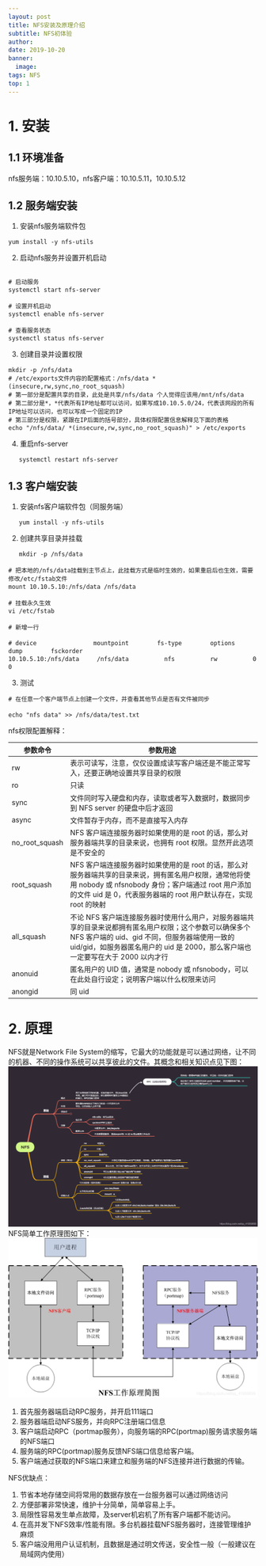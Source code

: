 ```yaml
---
layout: post
title: NFS安装及原理介绍
subtitle: NFS初体验
author:
date: 2019-10-20
banner:
  image: 
tags: NFS
top: 1
---
```


# 1. 安装

## 1.1 环境准备
   nfs服务端：10.10.5.10，nfs客户端：10.10.5.11，10.10.5.12

## 1.2 服务端安装
1. 安装nfs服务端软件包

```shell
yum install -y nfs-utils
```
2. 启动nfs服务并设置开机启动

```shell

# 启动服务
systemctl start nfs-server

# 设置开机启动
systemctl enable nfs-server

# 查看服务状态
systemctl status nfs-server
```
3. 创建目录并设置权限

```shell
mkdir -p /nfs/data
# /etc/exports文件内容的配置格式：/nfs/data *(insecure,rw,sync,no_root_squash)
# 第一部分是配置共享的目录，此处是共享/nfs/data 个人觉得应该用/mnt/nfs/data
# 第二部分是*，*代表所有IP地址都可以访问，如果写成10.10.5.0/24，代表该网段的所有IP地址可以访问，也可以写成一个固定的IP
# 第三部分是权限，紧跟在IP后面的括号部分，具体权限配置信息解释见下面的表格
echo "/nfs/data/ *(insecure,rw,sync,no_root_squash)" > /etc/exports
```
4. 重启nfs-server

````
   systemctl restart nfs-server
````
## 1.3 客户端安装
1. 安装nfs客户端软件包（同服务端）

```shell
   yum install -y nfs-utils
```
2. 创建共享目录并挂载

```shell
   mkdir -p /nfs/data

# 把本地的/nfs/data挂载到主节点上，此挂载方式是临时生效的，如果重启后也生效，需要修改/etc/fstab文件
mount 10.10.5.10:/nfs/data /nfs/data

# 挂载永久生效
vi /etc/fstab

# 新增一行

# device                mountpoint        fs-type        options        dump        fsckorder
10.10.5.10:/nfs/data     /nfs/data          nfs          rw          0                0
```
3. 测试

```
# 在任意一个客户端节点上创建一个文件，并查看其他节点是否有文件被同步

echo "nfs data" >> /nfs/data/test.txt
```
nfs权限配置解释：

| 参数命令           | 参数用途                                                                                                                                        |
|----------------|---------------------------------------------------------------------------------------------------------------------------------------------|
| rw             | 表示可读写，注意，仅仅设置成读写客户端还是不能正常写入，还要正确地设置共享目录的权限                                                                                                  |
| ro             | 只读                                                                                                                                          |
| sync           | 文件同时写入硬盘和内存，读取或者写入数据时，数据同步到 NFS server 的硬盘中后才返回                                                                                             |
| async          | 文件暂存于内存，而不是直接写入内存                                                                                                                           |
| no_root_squash | NFS 客户端连接服务器时如果使用的是 root 的话，那么对服务器端共享的目录来说，也拥有 root 权限。显然开此选项是不安全的                                                                          |
| root_squash    | NFS 客户端连接服务器时如果使用的是 root 的话，那么对服务器端共享的目录来说，拥有匿名用户权限，通常他将使用 nobody 或 nfsnobody 身份；客户端通过 root 用户添加的文件 uid 是 0，代表服务器端的 root 用户默认存在，实现 root 的映射 |
| all_squash     | 不论 NFS 客户端连接服务器时使用什么用户，对服务器端共享的目录来说都拥有匿名用户权限；这个参数可以确保多个 NFS 客户端的 uid、gid 不同，但服务器端使用一致的 uid/gid，如服务器匿名用户的 uid 是 2000，那么客户端也一定要写在大于 2000 以内才行 |
| anonuid        | 匿名用户的 UID 值，通常是 nobody 或 nfsnobody，可以在此处自行设定；说明客户端以什么权限来访问                                                                                  |
| anongid        | 同 uid                                                                                                                                       |

# 2. 原理

NFS就是Network File System的缩写，它最大的功能就是可以通过网络，让不同的机器、不同的操作系统可以共享彼此的文件。其概念和相关知识点见下图：
![](/images/nfs.png)
NFS简单工作原理图如下：
![](/images/nfs1.png)
1. 首先服务器端启动RPC服务，并开启111端口
2. 服务器端启动NFS服务，并向RPC注册端口信息
3. 客户端启动RPC（portmap服务），向服务端的RPC(portmap)服务请求服务端的NFS端口
4. 服务端的RPC(portmap)服务反馈NFS端口信息给客户端。
5. 客户端通过获取的NFS端口来建立和服务端的NFS连接并进行数据的传输。

NFS优缺点：
1. 节省本地存储空间将常用的数据存放在一台服务器可以通过网络访问
2. 方便部署非常快速，维护十分简单，简单容易上手。
3. 局限性容易发生单点故障，及server机宕机了所有客户端都不能访问。
4. 在高并发下NFS效率/性能有限。多台机器挂载NFS服务器时，连接管理维护麻烦
5. 客户端没用用户认证机制，且数据是通过明文传送，安全性一般（一般建议在局域网内使用）
